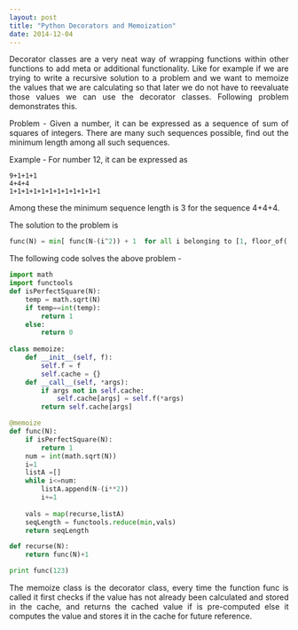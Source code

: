 ```yaml
---
layout: post
title: "Python Decorators and Memoization"
date: 2014-12-04
---
```


<style>body {text-align: justify}</style>

Decorator classes are a very neat way of wrapping functions within other functions to add meta or additional functionality. Like for example if we are trying to write a recursive solution to a problem and we want to memoize the values that we are calculating so that later we do not have to reevaluate those values we can use the decorator classes. Following problem demonstrates this.

Problem - Given a number, it can be expressed as a sequence of sum of squares of integers. There are many such sequences possible, find out the minimum length among all such sequences.

Example - For number 12, it can be expressed as
```
9+1+1+1
4+4+4
1+1+1+1+1+1+1+1+1+1+1+1
```

Among these the minimum sequence length is 3 for the sequence 4+4+4.

The solution to the problem is

```python
func(N) = min[ func(N-(i^2)) + 1  for all i belonging to [1, floor_of( sqrt(N) ) ] ]
```

The following code solves the above problem -

```python
import math
import functools
def isPerfectSquare(N):
    temp = math.sqrt(N)
    if temp==int(temp):
        return 1
    else:
        return 0
    
class memoize:
    def __init__(self, f):
        self.f = f
        self.cache = {}
    def __call__(self, *args):
        if args not in self.cache:
            self.cache[args] = self.f(*args)
        return self.cache[args]

@memoize
def func(N):
    if isPerfectSquare(N):
        return 1
    num = int(math.sqrt(N))
    i=1
    listA =[]
    while i<=num:
        listA.append(N-(i**2))
        i+=1
    
    vals = map(recurse,listA)
    seqLength = functools.reduce(min,vals)
    return seqLength

def recurse(N):
    return func(N)+1

print func(123)
```

The memoize class is the decorator class, every time the function func is called it first checks if the value has not already been calculated and stored in the cache, and returns the cached value if is pre-computed else it computes the value and stores it in the cache for future reference.